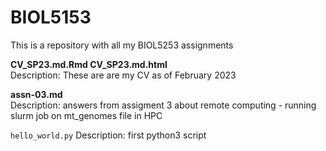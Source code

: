 # BIOL5153

This is a repository with all my BIOL5253 assignments 

**CV_SP23.md.Rmd CV_SP23.md.html**   
Description: These are are my CV as of February 2023 

**assn-03.md**  
Description: answers from assigment 3 about remote 
computing - running slurm job on mt_genomes file in 
HPC  

`hello_world.py`
Description: first python3 script 
